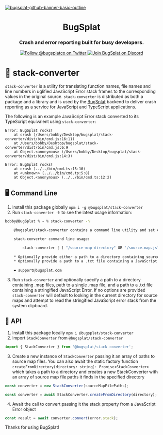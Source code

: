 [![bugsplat-github-banner-basic-outline](https://user-images.githubusercontent.com/20464226/149019306-3186103c-5315-4dad-a499-4fd1df408475.png)](https://bugsplat.com)
<br/>
# <div align="center">BugSplat</div> 
### **<div align="center">Crash and error reporting built for busy developers.</div>**
<div align="center">
    <a href="https://twitter.com/BugSplatCo">
        <img alt="Follow @bugsplatco on Twitter" src="https://img.shields.io/twitter/follow/bugsplatco?label=Follow%20BugSplat&style=social">
    </a>
    <a href="https://discord.gg/K4KjjRV5ve">
        <img alt="Join BugSplat on Discord" src="https://img.shields.io/discord/664965194799251487?label=Join%20Discord&logo=Discord&style=social">
    </a>
</div>

# 🥞 stack-converter
`stack-converter` is a utility for translating function names, file names and line numbers in uglified JavaScript Error stack frames to the corresponding values in the original source. `stack-converter` is distributed as both a package and a library and is used by the [BugSplat](https://www.bugsplat.com) backend to deliver crash reporting as a service for JavaScript and TypeScript applications.

The following is an example JavaScript Error stack converted to its TypeScript equivalent using `stack-converter`:

```
Error: BugSplat rocks!
    at crash (/Users/bobby/Desktop/bugsplat/stack-converter/dist/bin/cmd.js:16:11)
    at /Users/bobby/Desktop/bugsplat/stack-converter/dist/bin/cmd.js:6:9
    at Object.<anonymous> (/Users/bobby/Desktop/bugsplat/stack-converter/dist/bin/cmd.js:14:3)
```

```
Error: BugSplat rocks!
    at crash (../../bin/cmd.ts:15:10)
    at <unknown> (../../bin/cmd.ts:5:8)
    at Object.<anonymous> (../../bin/cmd.ts:12:2)
```

## 🖥 Command Line
1. Install this package globally `npm i -g @bugsplat/stack-converter`
2. Run `stack-converter -h` to see the latest usage information:
```bash
bobby@BugSplat % ~ % stack-converter -h

    @bugsplat/stack-converter contains a command line utility and set of libraries to help you demangle JavaScript stack frames.

    stack-converter command line usage:

        stack-converter [ [ "/source-map-directory" OR "/source.map.js" ] [ "/stack-trace.txt" ] ]
    
    * Optionally provide either a path to a directory containing source maps or a .map.js file - Defaults to current directory
    * Optionally provide a path to a .txt file containing a JavaScript Error stack trace - Defaults to value in clipboard
    
    ❤️ support@bugsplat.com
```
3. Run `stack-converter` and optionally specify a path to a directory containing .map files, path to a single .map file, and a path to a .txt file containing a stringified JavaScript Error. If no options are provided `stack-converter` will default to looking in the current directory for source maps and attempt to read the stringified JavaScript error stack from the system clipboard.

## 🧩 API
1. Install this package locally `npm i @bugsplat/stack-converter`
2. Import `StackConverter` from `@bugsplat/stack-converter`
```ts
import { StackConverter } from '@bugsplat/stack-converter';
```
3. Create a new instance of `StackConverter` passing it an array of paths to source map files. You can also await the static factory function `createFromDirectory(directory: string): Promise<StackConverter>` which takes a path to a directory and creates a new StackConverter with an array of source map file paths it finds in the specified directory
```ts
const converter = new StackConverter(sourceMapFilePaths);
```
```ts
const converter = await StackConverter.createFromDirectory(directory);
```
4. Await the call to convert passing it the stack property from a JavaScript Error object
```ts
const result = await converter.convert(error.stack);
```

Thanks for using BugSplat!
